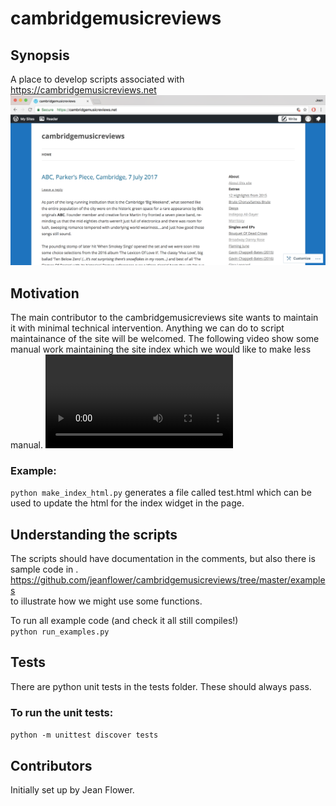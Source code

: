 # cambridgemusicreviews

## Synopsis
A place to develop scripts associated with https://cambridgemusicreviews.net
![web_page_screengrab](docs/cmr_web_page_image.png)

## Motivation
The main contributor to the cambridgemusicreviews site wants to maintain it with minimal technical intervention.  Anything we can do to script maintainance of the site will be welcomed. The following video show some manual work maintaining the site index which we would like to make less manual.
![manual index maintenance](docs/editing_cmr_site_index.mp4)

### Example:
```python make_index_html.py``` 
generates a file called test.html which can be used to update the html for the index widget in the page.

## Understanding the scripts
The scripts should have documentation in the comments, but also there is sample code in .  
https://github.com/jeanflower/cambridgemusicreviews/tree/master/examples  
to illustrate how we might use some functions. 

To run all example code (and check it all still compiles!)  
```python run_examples.py```

## Tests
There are python unit tests in the tests folder.  These should always pass.
### To run the unit tests:
```python -m unittest discover tests```

## Contributors
Initially set up by Jean Flower.


